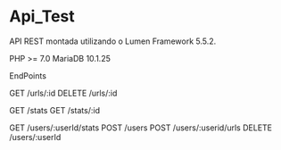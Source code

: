 # Api_Test
API REST montada utilizando o Lumen Framework 5.5.2. 

PHP >= 7.0
MariaDB 10.1.25

EndPoints

GET /urls/:id
DELETE /urls/:id

GET /stats
GET /stats/:id

GET /users/:userId/stats
POST /users
POST /users/:userid/urls
DELETE /users/:userId

